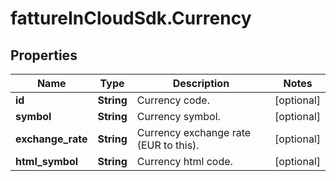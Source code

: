 # fattureInCloudSdk.Currency

## Properties

Name | Type | Description | Notes
------------ | ------------- | ------------- | -------------
**id** | **String** | Currency code. | [optional] 
**symbol** | **String** | Currency symbol. | [optional] 
**exchange_rate** | **String** | Currency exchange rate (EUR to this). | [optional] 
**html_symbol** | **String** | Currency html code. | [optional] 


